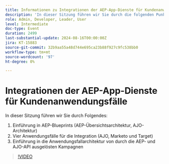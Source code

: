 ```yaml
---
title: Informationen zu Integrationen der AEP-App-Dienste für Kundenanwendungsfälle
description: 'In dieser Sitzung führen wir Sie durch die folgenden Punkte: 1. Einführung in AEP-Blueprints (AEP Overview Architecture, AJO Architecture)2. Vier Anwendungsfälle für die Integration (AJO, Marketo und Target bezogen)3. Einführung in die Anwendungsfallarchitektur von durch die AEP- und AJO-API ausgelösten Kampagnen'
role: Admin, Developer, Leader, User
level: Intermediate
doc-type: Event
duration: 2499
last-substantial-update: 2024-08-16T00:00:00Z
jira: KT-15883
source-git-commit: 32b9aa55a48d744e695ca23b88f927c9fc538bb0
workflow-type: tm+mt
source-wordcount: '97'
ht-degree: 0%

---
```



# Integrationen der AEP-App-Dienste für Kundenanwendungsfälle

In dieser Sitzung führen wir Sie durch Folgendes:
1. Einführung in AEP-Blueprints (AEP-Übersichtsarchitektur, AJO-Architektur)
2. Vier Anwendungsfälle für die Integration (AJO, Marketo und Target)
3. Einführung in die Anwendungsfallarchitektur von durch die AEP- und AJO-API ausgelösten Kampagnen

>[!VIDEO](https://video.tv.adobe.com/v/3432053/?learn=on)
